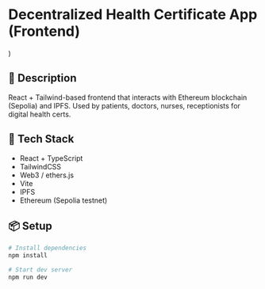 # Decentralized Health Certificate App (Frontend)
<!-- trigger vercel -->)
## 🧪 Description
React + Tailwind-based frontend that interacts with Ethereum blockchain (Sepolia) and IPFS. Used by patients, doctors, nurses, receptionists for digital health certs.

## 🚀 Tech Stack
- React + TypeScript
- TailwindCSS
- Web3 / ethers.js
- Vite
- IPFS
- Ethereum (Sepolia testnet)

## 📦 Setup

```bash
# Install dependencies
npm install

# Start dev server
npm run dev
